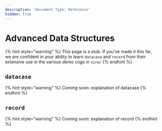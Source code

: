 ```yaml
---
description: 'Document Type: Reference'
hidden: true
---
```


# Advanced Data Structures

{% hint style="warning" %}
This page is a stub. If you've made it this far, we are confident in your ability to learn `datacase` and `record` from their extensive use in the various demo cogs in `sire/`
{% endhint %}

## `datacase`

{% hint style="warning" %}
Coming soon: explanation of datacase
{% endhint %}

## `record`

{% hint style="warning" %}
Coming soon: explanation of record
{% endhint %}
